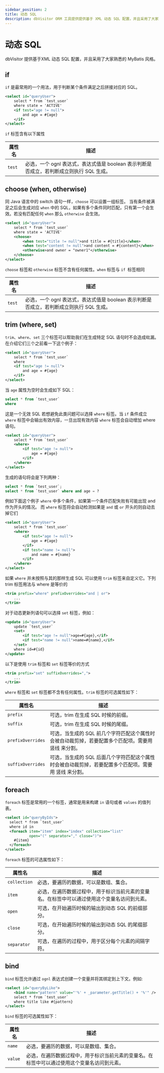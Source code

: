 ```yaml
---
sidebar_position: 2
title: 动态 SQL
description: dbVisitor ORM 工具提供提供基于 XML 动态 SQL 配置，并且采用了大家熟悉的 MyBatis 风格。
---
```


# 动态 SQL

dbVisitor 提供基于XML 动态 SQL 配置，并且采用了大家熟悉的 MyBatis 风格。

## if

`if` 是最常用的一个用法，用于判断某个条件满足之后拼接对应的 SQL。

```xml
<select id="queryUser">
    select * from `test_user`
    where state = 'ACTIVE'
    <if test="age != null">
        and age = #{age}
    </if>
</select>
```

`if` 标签含有以下属性

| 属性名    | 描述                                                     |
|--------|--------------------------------------------------------|
| `test` | 必选，一个 ognl 表达式，表达式值是 boolean 表示判断是否成立，若判断成立则执行 SQL 生成。 |

## choose (when, otherwise)

同 Java 语言中的 switch 语句一样，`choose` 可以设置一组标签。
当有条件被满足之后会生成对应 `when` 中的 SQL，如果有多个条件同时匹配，只有第一个会生效。若没有匹配任何 `when` 那么 `otherwise` 会生效。

```xml
<select id="queryUser">
    select * from `test_user`
    where state = 'ACTIVE'
    <choose>
        <when test="title != null">and title = #{title}</when>
        <when test="content != null">and content = #{content}</when>
        <otherwise>and owner = "owner1"</otherwise>
    </choose>
</select>
```

`choose` 标签和 `otherwise` 标签不含有任何属性。`when` 标签与 `if `标签相同

| 属性名    | 描述                                                     |
|--------|--------------------------------------------------------|
| `test` | 必选，一个 ognl 表达式，表达式值是 boolean 表示判断是否成立，若判断成立则执行 SQL 生成。 |

## trim (where, set)

`trim`、`where`、`set` 三个标签可以帮助我们在生成特定 SQL 语句时不会造成纰漏。在介绍它们三个之前看一下这个例子：

```xml
<select id="queryUser">
    select * from `test_user`
    where
    <if test="age != null">
        and age = #{age}
    </if>
</select>
```

当 `age` 属性为空时会生成如下 SQL：

```sql
select * from `test_user`
where
```

这是一个无效 SQL 若想避免此类问题可以选择 `where` 标签。当 `if` 条件成立 `where` 标签中会输出有效内容，一旦出现有效内容 `where` 标签会自动增加 where 语句。

```xml
<select id="queryUser">
    select * from `test_user`
    <where>
        <if test="age != null">
            age = #{age}
        </if>
    </where>
</select>
```

生成的语句将会是下列两种：

```sql
select * from `test_user`;
select * from `test_user` where and age = ?
```

例如下面这个例子 `where` 中多个条件，如果第一个条件匹配失败有可能出现 and 作为开头的情况。
而 `where` 标签将会自动检测如果是 `and` 或 `or` 开头的则自动去掉它们

```xml
<select id="queryUser">
    select * from `test_user`
    <where>
        <if test="age != null">
            age = #{age}
        </if>
        <if test="name != null">
            and name = #{name}
        </if>
    </where>
</select>
```

如果 `where` 并未按照与其的那样生成 SQL 可以使用 `trim` 标签来自定义它。下列 trim 标签用法与 where 是等价的

```xml
<trim prefix="where" prefixOverrides="and | or">
    ...
</trim>
```

对于动态更新列语句可以选择 `set` 标签，例如：

```xml
<update id="queryUser">
    update `test_user`
    <set>
        <if test="age != null">age=#{age},</if>
        <if test="name != null">name=#{name},</if>
    </set>
    where id=#{id}
</update>
```

以下是使用 `trim` 标签和 `set` 标签等价的方式

```xml
<trim prefix="set" suffixOverrides=",">
    ...
</trim>
```

`where` 标签和 `set` 标签都不含有任何属性。`trim` 标签的可选属性如下：

| 属性名               | 描述                                                     |
|-------------------|--------------------------------------------------------|
| `prefix`          | 可选，trim 在生成 SQL 时候的前缀。                                 |
| `suffix`          | 可选，trim 在生成 SQL 时候的尾缀。                                 |
| `prefixOverrides` | 可选，当生成的 SQL 前几个字符匹配这个属性时会被自动裁剪掉，若要配置多个匹配项。需要用 竖线 来分割。  |
| `suffixOverrides` | 可选，当生成的 SQL 后面几个字符匹配这个属性时会被自动裁剪掉，若要配置多个匹配项。需要用 竖线 来分割。 |

## foreach

`foreach` 标签是常用的一个标签，通常是用来构建 `in` 语句或者 `values` 的值列表。

```xml
<select id="queryByIds">
  select * from `test_user`
  where id in
  <foreach item="item" index="index" collection="list"
           open="(" separator="," close=")">
    #{item}
  </foreach>
</select>
```

`foreach` 标签的可选属性如下：

| 属性名          | 描述                                             |
|--------------|------------------------------------------------|
| `collection` | 必选，要遍历的数据，可以是数组、集合。                            |
| `item`       | 必选，在遍历数据过程中，用于标识当前元素的变量名。在标签中可以通过使用这个变量名访问到元素。 |
| `open`       | 可选，在开始遍历时候的输出到动态 SQL 的前缀部分。                    |
| `close`      | 可选，在开始遍历时候的输出到动态 SQL 的尾缀部分。                    |
| `separator`  | 可选，在遍历的过程中，用于区分每个元素的间隔字符。                      |

## bind

`bind` 标签允许通过 `ognl` 表达式创建一个变量并将其绑定到上下文。例如:

```xml
<select id="queryByLike">
    <bind name="pattern" value="'%' + _parameter.getTitle() + '%'" />
    select * from `test_user`
    where title like #{pattern}
</select>
```

`bind` 标签的可选属性如下：

| 属性名 | 描述 |
| ----- | --- |
| `name` | 必选，要遍历的数据，可以是数组、集合。 |
| `value` | 必选，在遍历数据过程中，用于标识当前元素的变量名。在标签中可以通过使用这个变量名访问到元素。 |
